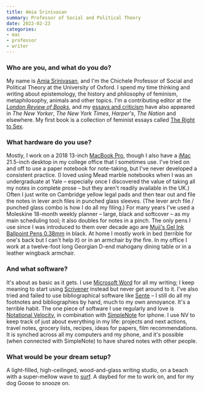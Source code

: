 ```yaml
---
title: Amia Srinivasan
summary: Professor of Social and Political Theory
date: 2022-02-23
categories:
- mac
- professor
- writer
---
```


### Who are you, and what do you do?

My name is [Amia Srinivasan](https://users.ox.ac.uk/~corp1468/Welcome.html "Amia's homepage."), and I'm the Chichele Professor of Social and Political Theory at the University of Oxford. I spend my time thinking and writing about epistemology, the history and philosophy of feminism, metaphilosophy, animals and other topics. I'm a contributing editor at the [_London Review of Books_](https://www.lrb.co.uk/contributors/amia-srinivasan "Amia's articles on the London Review of Books."), and my [essays and criticism](https://users.ox.ac.uk/~corp1468/Criticism.html "Amia's essays and reviews.") have also appeared in _The New Yorker_, _The New York Times_, _Harper's_, _The Nation_ and elsewhere. My first book is a collection of feminist essays called [The Right to Sex](https://users.ox.ac.uk/~corp1468/Criticism.html "Amia's book of feminist essays.").

### What hardware do you use?

Mostly, I work on a 2018 13-inch [MacBook Pro][macbook-pro], though I also have a [iMac][] 21.5-inch desktop in my college office that I sometimes use. I've tried on and off to use a paper notebook for note-taking, but I've never developed a consistent practice. (I loved using Mead marble notebooks when I was an undergraduate at Yale – especially once I discovered the value of taking all my notes in complete prose – but they aren't readily available in the UK.) Often I just write on Cambridge yellow legal pads and then tear out and file the notes in lever arch files in punched glass sleeves. (The lever arch file / punched glass combo is how I do all my filing.) For many years I've used a Moleskine 18-month weekly planner – large, black and softcover – as my main scheduling tool; it also doubles for notes in a pinch. The only pens I use since I was introduced to them over decade ago are [Muji's Gel Ink Ballpoint Pens 0.38mm][gel-ink-ballpoint] in black. At home I mostly work in bed (terrible for one's back but I can't help it) or in an armchair by the fire. In my office I work at a twelve-foot long Georgian D-end mahogany dining table or in a leather wingback armchair.

### And what software?

It's about as basic as it gets. I use [Microsoft Word][word] for all my writing; I keep meaning to start using [Scrivener][] instead but never get around to it. I've also tried and failed to use bibliographical software like [Sente][] – I still do all my footnotes and bibliographies by hand, much to my own annoyance. It's a terrible habit. The one piece of software I use regularly and love is [Notational Velocity][notational-velocity], in combination with [SimpleNote][simplenote-ios] for iphone. I use NV to keep track of just about everything in my life: projects and next actions, travel notes, grocery lists, recipes, ideas for papers, film recommendations. It is synched across all my computers and my phone, and it's possible (when connected with SimpleNote) to have shared notes with other people.

### What would be your dream setup?

A light-filled, high-ceilinged, wood-and-glass writing studio, on a beach with a super-mellow wave to [surf](https://www.lrb.co.uk/the-paper/v40/n19/amia-srinivasan/sharky-waters "Amia's London Review of Books article about shark attacks."). A daybed for me to work on, and for my dog Goose to snooze on.

[gel-ink-ballpoint]: https://www.muji.us/collections/pen-pencils "A ball-point pen."
[imac]: https://www.apple.com/imac-24/ "An all-in-one computer."
[macbook-pro]: https://www.apple.com/macbook-pro/ "A laptop."
[notational-velocity]: https://notational.net/ "A clever note-taking app for the Mac."
[scrivener]: http://web.archive.org/web/20190626125457/http://www.literatureandlatte.com:80/scrivener.php? "A Mac text editor aimed at writers."
[sente]: http://web.archive.org/web/20221008200402/http://en.wikipedia.org/wiki/Sente_(software) "Reference management software for macOS and iOS."
[simplenote-ios]: https://apps.apple.com/us/app/simplenote/id289429962 "A note app with cloud syncing."
[word]: https://www.microsoft.com/en-us/microsoft-365/word "A document editor."
